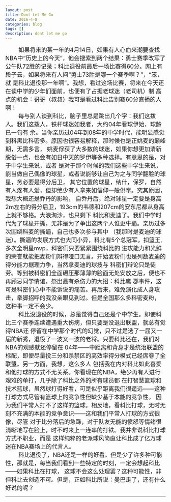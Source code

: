 ```yaml
---
layout: post
title: Dont Let Me Go
date: 2016-4-8
categories: blog
tags: []
description: dont let me go
---
```

<font size="4">
&emsp;&emsp;
如果将来的某一年的4月14日，如果有人心血来潮要查找NBA中“历史上的今天”，他会搜索到两个结果：勇士赛季改写了
公牛队72胜的记录；科比退役前最后一场比赛得60分。网上有段子云，如果将来有人问“勇士73胜是哪一个赛季啊？”，“笨，就
是科比退役那一年啊”。我想，看过这场比赛，将来在今天还在读中学的少年们面前，也便有了占据老球迷（老司机）制
高点的机会：哥哥（叔叔）我可是看过科比告别赛60分直播的人啊！<br/>
&emsp;&emsp;
每与别人谈到科比，脑子里总是跳出几个字：我们这拨人。我们这拨人，铁杆球迷如我者，大约04年看球伊始，球龄已一旬有
余。当你亲历过04年到08年的中学时代，能明显感觉到科黑比科密多。原因也很容易解释，那时候也是正姚麦的巅峰期，无需多言，
姚麦俘获了大多数的球迷，如果你想更加清新脱俗一点，也会有如日中天的罗伊等多种选择。有意思的是，对于中学生来说，或者
是对于那个时候的我们这些中学生来说，能当做自己偶像的球星，或者说能够让自己为之与同学翻脸的球星，务必要是得分后卫，
其它位置的球星，纳什，保罗，自然有人疼有人爱，但却绝少有人拿来如信仰一般供奉。究其原因，我想大概还是乔丹的影响，
自乔丹后，绝对球星一定要是身高2m左右的得分后卫，193cm的韦德和207cm的安东尼都从身高上就不够格。大浪淘沙，也只剩下
科比和麦迪了。我们中学时代为了球星开撕，无非是为了争出这两个人谁更牛逼。亲历过多次围绕科麦的撕逼，自己也多次参与其中
（我那时是麦迪的球迷）。撕逼的发展方式也大同小异，科比有5个总冠军，扣篮王, 多次全明星mvp，科密们只要紧紧围绕科比的
进攻能力和光鲜的荣誉就能把麦粉们辩得哑口无言。开始麦粉们也是列数麦迪的得分能力据理力争，当然拿麦迪的球技与
科密们辩论只是徒劳。等到被科密们全面碾压那薄薄的脸面无处安放之后，便也不再顾忌同学情谊，祭出最有杀伤力的大招：科比鹰
郡事件，这可是科密们心中不能诉说的痛苦。再后来，难免演化成人身攻击，拳脚招呼的我没亲眼见到过。但是全国那么多科密麦粉，
这种事一定不会少。<br/>
&emsp;&emsp;
科比没退役的时候，总是觉得自己还是个中学生。即使科比三个赛季连续遭遇重大伤病，但只要是没退出联盟，就总有觉得NBA还
停留在中学那个时代的幻觉，只不过是选了一届又一届的新秀，退役了一波又一波的老将。只要科比还在，我们对NBA的观感就还停留在
04年——中距离和背身才是统治联盟的标配，即便尽量投三分和杀禁区的高效率得分模式已经席卷了全联盟。另一方面，我想，这么多人
包括我在内对科比如此喜爱和他打球的方式不无关系。你看现在的NBA，绝少再有人进行艰难的单打，几乎除了科比之外的所有球员都
在打智慧篮球和技术篮球，虽然球打得好看，可是似乎距离我们很遥远——这种打球方式尽管有篮球上的竞争性但缺少基于本能的竞争性。
因为我们平常人打不了这样的篮球。相反地，看科比打球，无时无刻不充满的本能的竞争意识——这和我们平常人打球的方式很像，尽管
对于比分落后的急躁，对于队友无能的愤怒等情绪很清晰地写在脸上，时不时来上一连串的打铁。我并非说科比打球方式不职业，而是
这样纯粹的老派球风简直让科比成了亿万球迷在NBA赛场上的代言人。<br/>
&emsp;&emsp;
科比退役了，NBA还是一样的好看。但是少了许多种可能性，那就是，每当我们看到一些特定的时刻，一定会想起科比——如果科比在打球，
这球不会这么处理罢？这种可能性，非但科比去创造不可。但是，正如科比所说：曼巴走了，还有什么好说的呢？    




</font>


---

